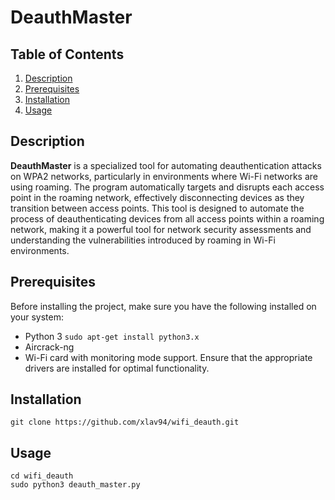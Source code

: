 # DeauthMaster

## Table of Contents

1. [Description](#description)
2. [Prerequisites](#prerequisites)
3. [Installation](#installation)
4. [Usage](#usage)


## Description

**DeauthMaster** is a specialized tool for automating deauthentication attacks on WPA2 networks, particularly in environments where Wi-Fi networks are using roaming. The program automatically targets and disrupts each access point in the roaming network, effectively disconnecting devices as they transition between access points. This tool is designed to automate the process of deauthenticating devices from all access points within a roaming network, making it a powerful tool for network security assessments and understanding the vulnerabilities introduced by roaming in Wi-Fi environments.

## Prerequisites

Before installing the project, make sure you have the following installed on your system:

- Python 3
`sudo apt-get install python3.x`
- Aircrack-ng
- Wi-Fi card with monitoring mode support. Ensure that the appropriate drivers are installed for optimal functionality.

## Installation
```shell
git clone https://github.com/xlav94/wifi_deauth.git
```

## Usage

```shell
cd wifi_deauth
sudo python3 deauth_master.py
```
